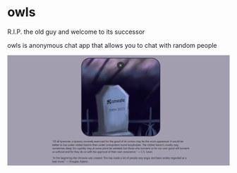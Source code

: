 # owls

R.I.P. the old guy and welcome to its successor

owls is anonymous chat app that allows you to chat with random people

![Alt text](assets/omegle.png)
